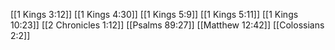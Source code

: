 [[1 Kings 3:12]]
[[1 Kings 4:30]]
[[1 Kings 5:9]]
[[1 Kings 5:11]]
[[1 Kings 10:23]]
[[2 Chronicles 1:12]]
[[Psalms 89:27]]
[[Matthew 12:42]]
[[Colossians 2:2]]
